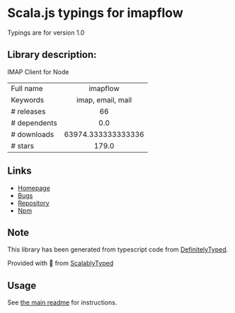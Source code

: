 
# Scala.js typings for imapflow

Typings are for version 1.0

## Library description:
IMAP Client for Node

|                    |                 |
| ------------------ | :-------------: |
| Full name          | imapflow |
| Keywords           | imap, email, mail |
| # releases         | 66 |
| # dependents       | 0.0 |
| # downloads        | 63974.333333333336 |
| # stars            | 179.0 |

## Links
- [Homepage](https://imapflow.com/)
- [Bugs](https://github.com/postalsys/imapflow/issues)
- [Repository](https://github.com/postalsys/imapflow)
- [Npm](https://www.npmjs.com/package/imapflow)
    


## Note
This library has been generated from typescript code from [DefinitelyTyped](https://definitelytyped.org).

Provided with :purple_heart: from [ScalablyTyped](https://github.com/oyvindberg/ScalablyTyped)

## Usage
See [the main readme](../../readme.md) for instructions.



